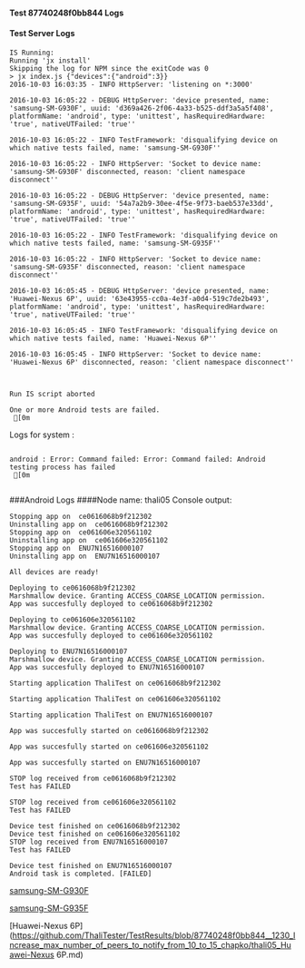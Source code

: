 #### Test 87740248f0bb844 Logs

#### Test Server Logs
```
IS Running:
Running 'jx install'
Skipping the log for NPM since the exitCode was 0
> jx index.js {"devices":{"android":3}}
2016-10-03 16:03:35 - INFO HttpServer: 'listening on *:3000'

2016-10-03 16:05:22 - DEBUG HttpServer: 'device presented, name: 'samsung-SM-G930F', uuid: 'd369a426-2f06-4a33-b525-ddf3a5a5f408', platformName: 'android', type: 'unittest', hasRequiredHardware: 'true', nativeUTFailed: 'true''

2016-10-03 16:05:22 - INFO TestFramework: 'disqualifying device on which native tests failed, name: 'samsung-SM-G930F''

2016-10-03 16:05:22 - INFO HttpServer: 'Socket to device name: 'samsung-SM-G930F' disconnected, reason: 'client namespace disconnect''

2016-10-03 16:05:22 - DEBUG HttpServer: 'device presented, name: 'samsung-SM-G935F', uuid: '54a7a2b9-30ee-4f5e-9f73-baeb537e33dd', platformName: 'android', type: 'unittest', hasRequiredHardware: 'true', nativeUTFailed: 'true''

2016-10-03 16:05:22 - INFO TestFramework: 'disqualifying device on which native tests failed, name: 'samsung-SM-G935F''

2016-10-03 16:05:22 - INFO HttpServer: 'Socket to device name: 'samsung-SM-G935F' disconnected, reason: 'client namespace disconnect''

2016-10-03 16:05:45 - DEBUG HttpServer: 'device presented, name: 'Huawei-Nexus 6P', uuid: '63e43955-cc0a-4e3f-a0d4-519c7de2b493', platformName: 'android', type: 'unittest', hasRequiredHardware: 'true', nativeUTFailed: 'true''

2016-10-03 16:05:45 - INFO TestFramework: 'disqualifying device on which native tests failed, name: 'Huawei-Nexus 6P''

2016-10-03 16:05:45 - INFO HttpServer: 'Socket to device name: 'Huawei-Nexus 6P' disconnected, reason: 'client namespace disconnect''


 
Run IS script aborted
 
One or more Android tests are failed.
 [0m

```


Logs for system : 
```

android : Error: Command failed: Error: Command failed: Android testing process has failed
 [0m


```
###Android Logs
####Node name: thali05
Console output:
```
Stopping app on  ce0616068b9f212302
Uninstalling app on  ce0616068b9f212302
Stopping app on  ce061606e320561102
Uninstalling app on  ce061606e320561102
Stopping app on  ENU7N16516000107
Uninstalling app on  ENU7N16516000107

All devices are ready!

Deploying to ce0616068b9f212302
Marshmallow device. Granting ACCESS_COARSE_LOCATION permission.
App was succesfully deployed to ce0616068b9f212302

Deploying to ce061606e320561102
Marshmallow device. Granting ACCESS_COARSE_LOCATION permission.
App was succesfully deployed to ce061606e320561102

Deploying to ENU7N16516000107
Marshmallow device. Granting ACCESS_COARSE_LOCATION permission.
App was succesfully deployed to ENU7N16516000107

Starting application ThaliTest on ce0616068b9f212302

Starting application ThaliTest on ce061606e320561102

Starting application ThaliTest on ENU7N16516000107

App was succesfully started on ce0616068b9f212302

App was succesfully started on ce061606e320561102

App was succesfully started on ENU7N16516000107

STOP log received from ce0616068b9f212302
Test has FAILED

STOP log received from ce061606e320561102
Test has FAILED

Device test finished on ce0616068b9f212302 
Device test finished on ce061606e320561102 
STOP log received from ENU7N16516000107
Test has FAILED

Device test finished on ENU7N16516000107 
Android task is completed. [FAILED]
```
[samsung-SM-G930F](https://github.com/ThaliTester/TestResults/blob/87740248f0bb844__1230_Increase_max_number_of_peers_to_notify_from_10_to_15_chapko/thali05_samsung-SM-G930F.md)

[samsung-SM-G935F](https://github.com/ThaliTester/TestResults/blob/87740248f0bb844__1230_Increase_max_number_of_peers_to_notify_from_10_to_15_chapko/thali05_samsung-SM-G935F.md)

[Huawei-Nexus 6P](https://github.com/ThaliTester/TestResults/blob/87740248f0bb844__1230_Increase_max_number_of_peers_to_notify_from_10_to_15_chapko/thali05_Huawei-Nexus 6P.md)




